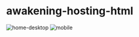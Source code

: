 # awakening-hosting-html
![home-desktop](https://user-images.githubusercontent.com/1543836/170998876-f0b6139b-d08e-4efd-976d-f30c0ce4ddbd.png)
![mobile](https://user-images.githubusercontent.com/1543836/170998905-c69ca0f4-9f10-4f5c-8b52-a1f280e950d1.png)
